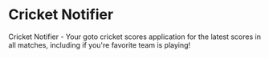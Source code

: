 # Cricket Notifier
Cricket Notifier - Your goto cricket scores application for the latest scores in all matches, including if you're favorite team is playing!
